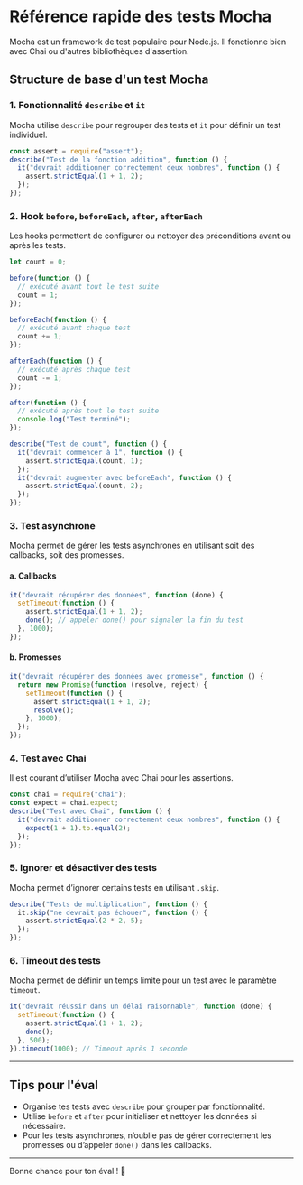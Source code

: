 # Référence rapide des tests Mocha

Mocha est un framework de test populaire pour Node.js. Il fonctionne bien avec Chai ou d'autres bibliothèques d'assertion.

## Structure de base d'un test Mocha

### 1. Fonctionnalité `describe` et `it`

Mocha utilise `describe` pour regrouper des tests et `it` pour définir un test individuel.

```js
const assert = require("assert");
describe("Test de la fonction addition", function () {
  it("devrait additionner correctement deux nombres", function () {
    assert.strictEqual(1 + 1, 2);
  });
});
```

### 2. Hook `before`, `beforeEach`, `after`, `afterEach`

Les hooks permettent de configurer ou nettoyer des préconditions avant ou après les tests.

```js
let count = 0;

before(function () {
  // exécuté avant tout le test suite
  count = 1;
});

beforeEach(function () {
  // exécuté avant chaque test
  count += 1;
});

afterEach(function () {
  // exécuté après chaque test
  count -= 1;
});

after(function () {
  // exécuté après tout le test suite
  console.log("Test terminé");
});

describe("Test de count", function () {
  it("devrait commencer à 1", function () {
    assert.strictEqual(count, 1);
  });
  it("devrait augmenter avec beforeEach", function () {
    assert.strictEqual(count, 2);
  });
});
```

### 3. Test asynchrone

Mocha permet de gérer les tests asynchrones en utilisant soit des callbacks, soit des promesses.

#### a. Callbacks

```js
it("devrait récupérer des données", function (done) {
  setTimeout(function () {
    assert.strictEqual(1 + 1, 2);
    done(); // appeler done() pour signaler la fin du test
  }, 1000);
});
```

#### b. Promesses

```js
it("devrait récupérer des données avec promesse", function () {
  return new Promise(function (resolve, reject) {
    setTimeout(function () {
      assert.strictEqual(1 + 1, 2);
      resolve();
    }, 1000);
  });
});
```

### 4. Test avec Chai

Il est courant d’utiliser Mocha avec Chai pour les assertions.

```js
const chai = require("chai");
const expect = chai.expect;
describe("Test avec Chai", function () {
  it("devrait additionner correctement deux nombres", function () {
    expect(1 + 1).to.equal(2);
  });
});
```

### 5. Ignorer et désactiver des tests

Mocha permet d’ignorer certains tests en utilisant `.skip`.

```js
describe("Tests de multiplication", function () {
  it.skip("ne devrait pas échouer", function () {
    assert.strictEqual(2 * 2, 5);
  });
});
```

### 6. Timeout des tests

Mocha permet de définir un temps limite pour un test avec le paramètre `timeout`.

```js
it("devrait réussir dans un délai raisonnable", function (done) {
  setTimeout(function () {
    assert.strictEqual(1 + 1, 2);
    done();
  }, 500);
}).timeout(1000); // Timeout après 1 seconde
```

---

## Tips pour l'éval

- Organise tes tests avec `describe` pour grouper par fonctionnalité.
- Utilise `before` et `after` pour initialiser et nettoyer les données si nécessaire.
- Pour les tests asynchrones, n’oublie pas de gérer correctement les promesses ou d’appeler `done()` dans les callbacks.

---

Bonne chance pour ton éval ! 💪
